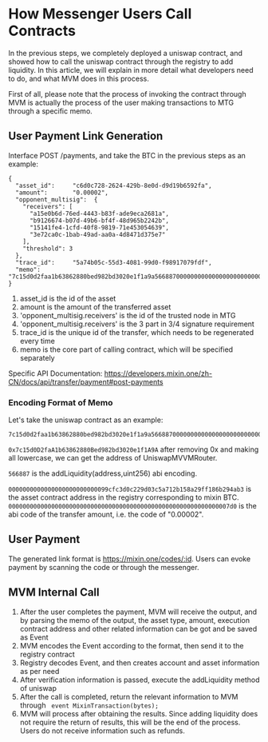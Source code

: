 # How Messenger Users Call Contracts 

In the previous steps, we completely deployed a uniswap contract, and showed how to call the uniswap contract through the registry to add liquidity. In this article, we will explain in more detail what developers need to do, and what MVM does in this process.  

First of all, please note that the process of invoking the contract through MVM is actually the process of the user making transactions to MTG through a specific memo. 

## User Payment Link Generation

Interface POST /payments, and take the BTC in the previous steps as an example: 

```
{
  "asset_id":     "c6d0c728-2624-429b-8e0d-d9d19b6592fa",
  "amount":       "0.00002",
  "opponent_multisig":  {
    "receivers": [
      "a15e0b6d-76ed-4443-b83f-ade9eca2681a",
      "b9126674-b07d-49b6-bf4f-48d965b2242b",
      "15141fe4-1cfd-40f8-9819-71e453054639",
      "3e72ca0c-1bab-49ad-aa0a-4d8471d375e7"
    ],
    "threshold": 3
  },
  "trace_id":     "5a74b05c-55d3-4081-99d0-f98917079fdf",
  "memo":         "7c15d0d2faa1b63862880bed982bd3020e1f1a9a5668870000000000000000000000000099cfc3d0c229d03c5a712b158a29ff186b294ab300000000000000000000000000000000000000000000000000000000000007d0",
}
```

1. asset_id is the id of the asset
2. amount is the amount of the transferred asset
3. 'opponent_multisig.receivers' is the id of the trusted node in MTG
4. 'opponent_multisig.receivers' is the 3 part in 3/4 signature requirement
5. trace_id is the unique id of the transfer, which needs to be regenerated every time 
6. memo is the core part of calling contract, which will be specified separately

Specific API Documentation: https://developers.mixin.one/zh-CN/docs/api/transfer/payment#post-payments

### Encoding Format of Memo

Let's take the uniswap contract as an example:

```
7c15d0d2faa1b63862880bed982bd3020e1f1a9a5668870000000000000000000000000099cfc3d0c229d03c5a712b158a29ff186b294ab300000000000000000000000000000000000000000000000000000000000007d0
```

`0x7c15d0D2faA1b63862880Bed982bd3020e1f1A9A` after removing 0x and making all lowercase, we can get the address of UniswapMVVMRouter.

`566887` is the addLiquidity(address,uint256) abi encoding.

`0000000000000000000000000099cfc3d0c229d03c5a712b158a29ff186b294ab3` is the asset contract address in the registry corresponding to mixin BTC.
`00000000000000000000000000000000000000000000000000000000000007d0` is the abi code of the transfer amount, i.e. the code of "0.00002".

## User Payment

The generated link format is https://mixin.one/codes/:id. Users can evoke payment by scanning the code or through the messenger. 

## MVM Internal Call

1. After the user completes the payment, MVM will receive the output, and by parsing the memo of the output, the asset type, amount, execution contract address and other related information can be got and be saved as Event   
2. MVM encodes the Event according to the format, then send it to the registry contract 
3. Registry decodes Event, and then creates account and asset information as per need
4. After verification information is passed, execute the addLiquidity method of uniswap 
5. After the call is completed, return the relevant information to MVM through ` event MixinTransaction(bytes);`  
5. MVM will process after obtaining the results. Since adding liquidity does not require the return of results, this will be the end of the process. Users do not receive information such as refunds.
